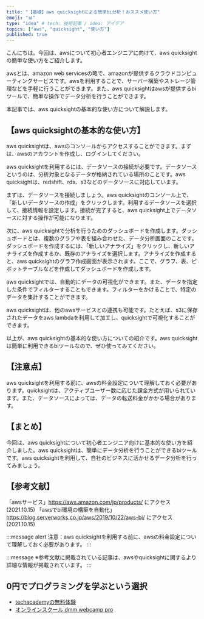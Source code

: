 ```yaml
---
title: "【基礎】aws quicksightによる簡単bi分析！おススメ使い方"
emoji: "📊"
type: "idea" # tech: 技術記事 / idea: アイデア
topics: ["aws", "quicksight", "使い方"]
published: true
---
```


こんにちは。今回は、awsについて初心者エンジニアに向けて、aws quicksightの簡単な使い方をご紹介します。

awsとは、amazon web servicesの略で、amazonが提供するクラウドコンピューティングサービスです。awsを利用することで、サーバー構築やストレージ管理などを手軽に行うことができます。また、aws quicksightはawsが提供するbiツールで、簡単な操作でデータ分析を行うことができます。

本記事では、aws quicksightの基本的な使い方について解説します。

## 【aws quicksightの基本的な使い方】

aws quicksightは、awsのコンソールからアクセスすることができます。まずは、awsのアカウントを作成し、ログインしてください。

aws quicksightを利用するには、データソースの接続が必要です。データソースというのは、分析対象となるデータが格納されている場所のことです。aws quicksightは、redshift、rds、s3などのデータソースに対応しています。

まずは、データソースを接続しましょう。aws quicksightのコンソール上で、「新しいデータソースの作成」をクリックします。利用するデータソースを選択して、接続情報を設定します。接続が完了すると、aws quicksight上でデータソースに対する操作が可能になります。

次に、aws quicksightで分析を行うためのダッシュボードを作成します。ダッシュボードとは、複数のグラフや表を組み合わせた、データ分析画面のことです。ダッシュボードを作成するには、「新しいアナライズ」をクリックし、新しいアナライズを作成するか、既存のアナライズを選択します。アナライズを作成すると、aws quicksightのグラフ作成画面が表示されます。ここで、グラフ、表、ピボットテーブルなどを作成してダッシュボードを作成します。

aws quicksightでは、自動的にデータの可視化ができます。また、データを指定した条件でフィルターすることもできます。フィルターをかけることで、特定のデータを集計することができます。

aws quicksightは、他のawsサービスとの連携も可能です。たとえば、s3に保存されたデータをaws lambdaを利用して加工し、quicksightで可視化することができます。

以上が、aws quicksightの基本的な使い方についての紹介です。aws quicksightは簡単に利用できるbiツールなので、ぜひ使ってみてください。

## 【注意点】

aws quicksightを利用する前に、awsの料金設定について理解しておく必要があります。quicksightは、アクティブユーザー数に応じた課金方式が用いられています。また、データソースによっては、データの転送料金がかかる場合があります。

## 【まとめ】

今回は、aws quicksightについて初心者エンジニア向けに基本的な使い方を紹介しました。aws quicksightは、簡単にデータ分析を行うことができるbiツールです。aws quicksightを利用して、自社のビジネスに活かせるデータ分析を行ってみましょう。

## 【参考文献】

「awsサービス」https://aws.amazon.com/jp/products/ にアクセス (2021.10.15)
「awsでbi環境の構築を自動化」https://blog.serverworks.co.jp/aws/2019/10/22/aws-bi/ にアクセス (2021.10.15) 

:::message alert
注意：aws quicksightを利用する前に、awsの料金設定について理解しておく必要があります。
:::

:::message
※参考文献に掲載されている記事は、awsやquicksightに関するより詳細な情報が掲載されています。
:::

## 0円でプログラミングを学ぶという選択
- [techacademyの無料体験](//af.moshimo.com/af/c/click?a_id=2612475&amp;p_id=1555&amp;pc_id=2816&amp;pl_id=22706&amp;url=https%3a%2f%2ftechacademy.jp%2fhtmlcss-trial%3futm_source%3dmoshimo%26utm_medium%3daffiliate%26utm_campaign%3dtextad)
- [オンラインスクール dmm webcamp pro](//af.moshimo.com/af/c/click?a_id=2612482&amp;p_id=1363&amp;pc_id=2297&amp;pl_id=39999&amp;guid=on)

